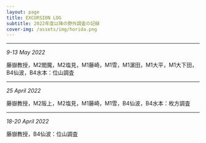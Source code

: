 ```yaml
---
layout: page
title: EXCURSION LOG
subtitle: 2022年度以降の野外調査の記録
cover-img: /assets/img/horida.png
---
```

***
_9-13 May 2022_  
  
藤嶽教授，M2閻魔，M2塩見，M1藤崎，M1雪，M1濵田，M1大平，M1大下田，B4仙波，B4水本：位山調査

***
_25 April 2022_  
  
藤嶽教授，M2阪上，M2塩見，M1藤崎，M1雪，B4仙波，B4水本：枚方調査

***
_18-20 April 2022_  
  
藤嶽教授，B4仙波：位山調査
